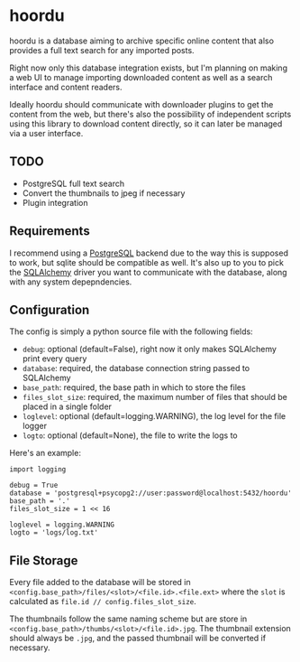 # hoordu

hoordu is a database aiming to archive specific online content that also provides a full text search for any imported posts.

Right now only this database integration exists, but I'm planning on making a web UI to manage importing downloaded content as well as a search interface and content readers.

Ideally hoordu should communicate with downloader plugins to get the content from the web, but there's also the possibility of independent scripts using this library to download content directly, so it can later be managed via a user interface.

## TODO

- PostgreSQL full text search
- Convert the thumbnails to jpeg if necessary
- Plugin integration


## Requirements

I recommend using a [PostgreSQL](https://www.postgresql.org/) backend due to the way this is supposed to work, but sqlite should be compatible as well.
It's also up to you to pick the [SQLAlchemy](https://www.sqlalchemy.org/) driver you want to communicate with the database, along with any system depepndencies.

## Configuration

The config is simply a python source file with the following fields:

- `debug`: optional (default=False), right now it only makes SQLAlchemy print every query
- `database`: required, the database connection string passed to SQLAlchemy
- `base_path`: required, the base path in which to store the files
- `files_slot_size`: required, the maximum number of files that should be placed in a single folder
- `loglevel`: optional (default=logging.WARNING), the log level for the file logger
- `logto`: optional (default=None), the file to write the logs to

Here's an example:
```
import logging

debug = True
database = 'postgresql+psycopg2://user:password@localhost:5432/hoordu'
base_path = '.'
files_slot_size = 1 << 16

loglevel = logging.WARNING
logto = 'logs/log.txt'
```

## File Storage

Every file added to the database will be stored in `<config.base_path>/files/<slot>/<file.id>.<file.ext>` where the `slot` is calculated as `file.id // config.files_slot_size`.

The thumbnails follow the same naming scheme but are store in `<config.base_path>/thumbs/<slot>/<file.id>.jpg`.
The thumbnail extension should always be `.jpg`, and the passed thumbnail will be converted if necessary.


